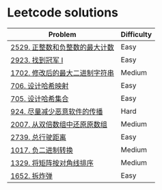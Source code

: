 # Leetcode solutions

| Problem                                                                         | Difficulty |
|---------------------------------------------------------------------------------|------------|
| [2529. 正整数和负整数的最大计数](java/MaximumCountOfPositiveIntegerAndNegativeInteger.java) | Easy       |
| [2923. 找到冠军 I](java/FindChampionI.java)                                         | Easy       |
| [1702. 修改后的最大二进制字符串](java/MaximumBinaryStringAfterChange.java)                  | Medium     |
| [706. 设计哈希映射](java/MyHashMap.java)                                              | Easy       |
| [705. 设计哈希集合](java/MyHashSet.java)                                              | Easy       |
| [924. 尽量减少恶意软件的传播](java/MinimizeMalwareSpread.java)                             | Hard       |
| [2007. 从双倍数组中还原原数组](java/FindOriginalArrayFromDoubledArray.java)                | Medium     |
| [2739. 总行驶距离](java/TotalDistanceTraveled.java)                                  | Easy       |
| [1017. 负二进制转换](java/ConvertToBase2.java)                                        | Medium     |
| [1329. 将矩阵按对角线排序](java/SortTheMatrixDiagonally.java)                            | Medium     |
| [1652. 拆炸弹](java/DefuseTheBomb.java)                                            | Easy       |
